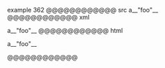 example 362
@@@@@@@@@@@@ src
a__"foo"__
@@@@@@@@@@@@ xml
<?xml version="1.0" encoding="UTF-8"?>
<!DOCTYPE document SYSTEM "CommonMark.dtd">
<document xmlns="http://commonmark.org/xml/1.0">
  <paragraph>
    <text>a__&quot;foo&quot;__</text>
  </paragraph>
</document>
@@@@@@@@@@@@ html
<p>a__&quot;foo&quot;__</p>
@@@@@@@@@@@@
